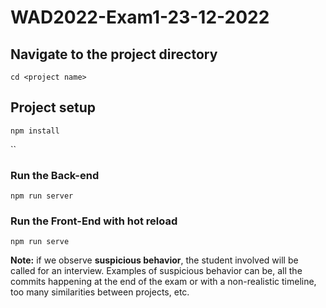 # WAD2022-Exam1-23-12-2022

## Navigate to the project directory
```
cd <project name>
```

## Project setup
```
npm install
```
``

### Run the Back-end
```
npm run server
```

### Run the Front-End with hot reload
```
npm run serve
```
**Note:** if we observe **suspicious behavior**, the student involved will be called for an interview. Examples of suspicious behavior can be, all the commits happening at the end of the exam or with a non-realistic timeline, too many similarities between projects, etc.




